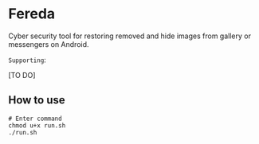 # Fereda

Cyber security tool for restoring removed and hide images from gallery or messengers on Android.

`Supporting`:

[TO DO]


## How to use
```
# Enter command
chmod u+x run.sh
./run.sh
```